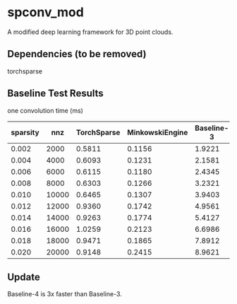 # spconv_mod
A modified deep learning framework for 3D point clouds.

## Dependencies (to be removed)
torchsparse

## Baseline Test Results
one convolution time (ms)

| sparsity | nnz | TorchSparse | MinkowskiEngine | Baseline-3 |
| ----- | ----- | ----- | ----- | ----- |
| 0.002 | 2000 | 0.5811 | 0.1156 | 1.9221 |
| 0.004 | 4000 | 0.6093 | 0.1231 | 2.1581 |
| 0.006 | 6000 | 0.6115 | 0.1180 | 2.4345 |
| 0.008 | 8000 | 0.6303 | 0.1266 | 3.2321 |
| 0.010 | 10000 | 0.6465 | 0.1307 | 3.9403 |
| 0.012 | 12000 | 0.9360 | 0.1742 | 4.9561 |
| 0.014 | 14000 | 0.9263 | 0.1774 | 5.4127 |
| 0.016 | 16000 | 1.0259 | 0.2123 | 6.6986 |
| 0.018 | 18000 | 0.9471 | 0.1865 | 7.8912 |
| 0.020 | 20000 | 0.9148 | 0.2415 | 8.9621 |

## Update
Baseline-4 is 3x faster than Baseline-3.

